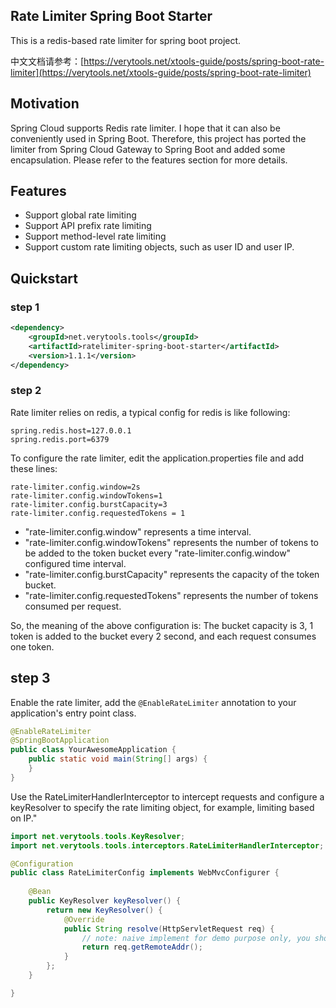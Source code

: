 ## Rate Limiter Spring Boot Starter

This is a redis-based rate limiter for spring boot project.

中文文档请参考：[https://verytools.net/xtools-guide/posts/spring-boot-rate-limiter](https://verytools.net/xtools-guide/posts/spring-boot-rate-limiter)

## Motivation

Spring Cloud supports Redis rate limiter. I hope that it can also be conveniently used in Spring Boot. Therefore, this project has ported the limiter from Spring Cloud Gateway to Spring Boot and added some encapsulation. Please refer to the features section for more details.

## Features

* Support global rate limiting
* Support API prefix rate limiting
* Support method-level rate limiting
* Support custom rate limiting objects, such as user ID and user IP.

## Quickstart

### step 1

```xml
<dependency>
    <groupId>net.verytools.tools</groupId>
    <artifactId>ratelimiter-spring-boot-starter</artifactId>
    <version>1.1.1</version>
</dependency>
```

### step 2

Rate limiter relies on redis, a typical config for redis is like following:

```properties
spring.redis.host=127.0.0.1
spring.redis.port=6379
```

To configure the rate limiter, edit the application.properties file and add these lines:

```properties
rate-limiter.config.window=2s
rate-limiter.config.windowTokens=1
rate-limiter.config.burstCapacity=3
rate-limiter.config.requestedTokens = 1
```

* "rate-limiter.config.window" represents a time interval.
* "rate-limiter.config.windowTokens" represents the number of tokens to be added to the token bucket every "rate-limiter.config.window" configured time interval.
* "rate-limiter.config.burstCapacity" represents the capacity of the token bucket.
* "rate-limiter.config.requestedTokens" represents the number of tokens consumed per request.

So, the meaning of the above configuration is: The bucket capacity is 3, 1 token is added to the bucket every 2 second, and each request consumes one token.

## step 3

Enable the rate limiter, add the `@EnableRateLimiter` annotation to your application's entry point class.

```java
@EnableRateLimiter
@SpringBootApplication
public class YourAwesomeApplication {
    public static void main(String[] args) {
    }
}
```

Use the RateLimiterHandlerInterceptor to intercept requests and configure a keyResolver to specify the rate limiting object, for example, limiting based on IP."

```java
import net.verytools.tools.KeyResolver;
import net.verytools.tools.interceptors.RateLimiterHandlerInterceptor;

@Configuration
public class RateLimiterConfig implements WebMvcConfigurer {
    
    @Bean
    public KeyResolver keyResolver() {
        return new KeyResolver() {
            @Override
            public String resolve(HttpServletRequest req) {
                // note: naive implement for demo purpose only, you should use more serious method to get user's real ip
                return req.getRemoteAddr();
            }
        };
    }

}
```

